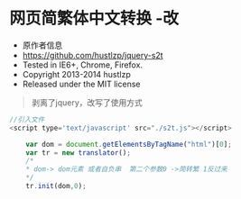 #  网页简繁体中文转换 -改

 + 原作者信息
  + https://github.com/hustlzp/jquery-s2t
 +  Tested in IE6+, Chrome, Firefox.
  + Copyright 2013-2014 hustlzp
 + Released under the MIT license

>剥离了jquery，改写了使用方式

```javascript
//引入文件
<script type='text/javascript' src="./s2t.js"></script>
```
```javascript
    var dom = document.getElementsByTagName("html")[0];
    var tr = new translator();
    /*
    * dom-> dom元素 或者自负串  第二个参数0 ->简转繁 1反过来
    */
    tr.init(dom,0);
```
 
